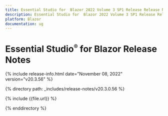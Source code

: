 ```yaml
---
title: Essential Studio for  Blazor 2022 Volume 3 SP1 Release Release Notes  
description: Essential Studio for  Blazor 2022 Volume 3 SP1 Release Release Notes    
platform: Blazor
documentation: ug
---
```


# Essential Studio<sup style="font-size:70%">&reg;</sup> for  Blazor  Release Notes  

{% include release-info.html date="November 08, 2022"  version="v20.3.56" %} 

{% directory path: _includes/release-notes/v20.3.0.56 %}

{% include {{file.url}} %}

{% enddirectory %}
